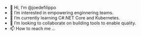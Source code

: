 - 👋 Hi, I’m @joedefilippo
- 👀 I’m interested in empowering enginnering teams.
- 🌱 I’m currently learning C#.NET Core and Kubernetes.
- 💞️ I’m looking to collaborate on building tools to enable quality.
- 📫 How to reach me ...

<!---
joedefilippo/joedefilippo is a ✨ special ✨ repository because its `README.md` (this file) appears on your GitHub profile.
You can click the Preview link to take a look at your changes.
--->
